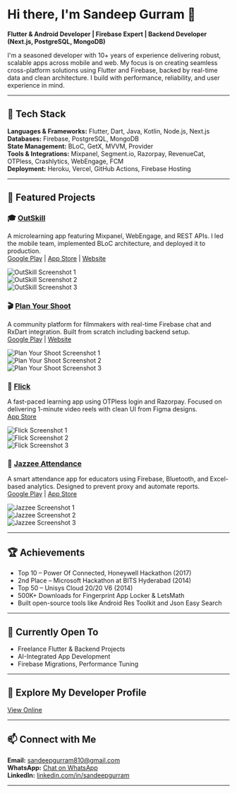 # Hi there, I'm Sandeep Gurram 👋

**Flutter & Android Developer | Firebase Expert | Backend Developer (Next.js, PostgreSQL, MongoDB)**

I'm a seasoned developer with 10+ years of experience delivering robust, scalable apps across mobile and web. My focus is on creating seamless cross-platform solutions using Flutter and Firebase, backed by real-time data and clean architecture. I build with performance, reliability, and user experience in mind.

---

## 🚀 Tech Stack
**Languages & Frameworks:** Flutter, Dart, Java, Kotlin, Node.js, Next.js  
**Databases:** Firebase, PostgreSQL, MongoDB  
**State Management:** BLoC, GetX, MVVM, Provider  
**Tools & Integrations:** Mixpanel, Segment.io, Razorpay, RevenueCat, OTPless, Crashlytics, WebEngage, FCM  
**Deployment:** Heroku, Vercel, GitHub Actions, Firebase Hosting

---

## 🌟 Featured Projects

### 🎓 [OutSkill](https://apps.apple.com/in/app/growthschool-online-courses/id6451403519)  
A microlearning app featuring Mixpanel, WebEngage, and REST APIs. I led the mobile team, implemented BLoC architecture, and deployed it to production.  
[Google Play](https://play.google.com/store/apps/details?id=io.growthschool) | [App Store](https://apps.apple.com/in/app/growthschool-online-courses/id6451403519) | [Website](https://growthschool.io/)

![OutSkill Screenshot 1](images/outskill1.png)  
![OutSkill Screenshot 2](images/outskill2.png)  
![OutSkill Screenshot 3](images/outskill3.png)

### 🎬 [Plan Your Shoot](http://www.planyourshoot.com)  
A community platform for filmmakers with real-time Firebase chat and RxDart integration. Built from scratch including backend setup.  
[Google Play](https://play.google.com/store/apps/details?id=com.thasan.plan_your_shoot) | [Website](http://www.planyourshoot.com)

![Plan Your Shoot Screenshot 1](images/pys1.png)  
![Plan Your Shoot Screenshot 2](images/pys2.png)  
![Plan Your Shoot Screenshot 3](images/pys3.png)

### 🎥 [Flick](https://apps.apple.com/in/app/flick-learning-app/id6740239655)  
A fast-paced learning app using OTPless login and Razorpay. Focused on delivering 1-minute video reels with clean UI from Figma designs.  
[App Store](https://apps.apple.com/in/app/flick-learning-app/id6740239655)

![Flick Screenshot 1](images/flick1.png)  
![Flick Screenshot 2](images/flick2.png)  
![Flick Screenshot 3](images/flick3.png)

### 📘 [Jazzee Attendance](https://apps.apple.com/us/app/jazzee-faculty/id6742661280)  
A smart attendance app for educators using Firebase, Bluetooth, and Excel-based analytics. Designed to prevent proxy and automate reports.  
[Google Play](https://play.google.com/store/apps/details?id=jazzee.edtech.faculty) | [App Store](https://apps.apple.com/us/app/jazzee-faculty/id6742661280)

![Jazzee Screenshot 1](images/jazzee1.png)  
![Jazzee Screenshot 2](images/jazzee2.png)  
![Jazzee Screenshot 3](images/jazzee3.png)

---

## 🏆 Achievements
- Top 10 – Power Of Connected, Honeywell Hackathon (2017)  
- 2nd Place – Microsoft Hackathon at BITS Hyderabad (2014)  
- Top 50 – Unisys Cloud 20/20 V6 (2014)  
- 500K+ Downloads for Fingerprint App Locker & LetsMath  
- Built open-source tools like Android Res Toolkit and Json Easy Search

---

## 🌱 Currently Open To
- Freelance Flutter & Backend Projects
- AI-Integrated App Development
- Firebase Migrations, Performance Tuning

---

## 📄 Explore My Developer Profile
[View Online](https://docs.google.com/document/d/e/2PACX-1vRwLjbwttFi2EZxsxpRZyJ93tBeSvmT8zFG93AeEnXS7z5pV0qpWu5QhN8f90-60DmOM3keXiLgLT7h/pub)

---

## 📫 Connect with Me
**Email:** sandeepgurram810@gmail.com  
**WhatsApp:** [Chat on WhatsApp](https://wa.me/919000324143)  
**LinkedIn:** [linkedin.com/in/sandeepgurram](https://linkedin.com/in/sandeepgurram)

---
